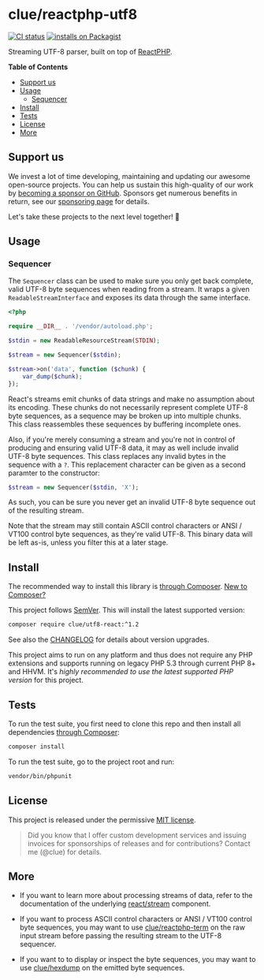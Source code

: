 # clue/reactphp-utf8

[![CI status](https://github.com/clue/reactphp-utf8/actions/workflows/ci.yml/badge.svg)](https://github.com/clue/reactphp-utf8/actions)
[![installs on Packagist](https://img.shields.io/packagist/dt/clue/utf8-react?color=blue&label=installs%20on%20Packagist)](https://packagist.org/packages/clue/utf8-react)

Streaming UTF-8 parser, built on top of [ReactPHP](https://reactphp.org/).

**Table of Contents**

* [Support us](#support-us)
* [Usage](#usage)
  * [Sequencer](#sequencer)
* [Install](#install)
* [Tests](#tests)
* [License](#license)
* [More](#more)

## Support us

We invest a lot of time developing, maintaining and updating our awesome
open-source projects. You can help us sustain this high-quality of our work by
[becoming a sponsor on GitHub](https://github.com/sponsors/clue). Sponsors get
numerous benefits in return, see our [sponsoring page](https://github.com/sponsors/clue)
for details.

Let's take these projects to the next level together! 🚀

## Usage

### Sequencer

The `Sequencer` class can be used to make sure you only get back complete, valid
UTF-8 byte sequences when reading from a stream.
It wraps a given `ReadableStreamInterface` and exposes its data through the same
interface.

```php
<?php

require __DIR__ . '/vendor/autoload.php';

$stdin = new ReadableResourceStream(STDIN);

$stream = new Sequencer($stdin);

$stream->on('data', function ($chunk) {
    var_dump($chunk);
});
```

React's streams emit chunks of data strings and make no assumption about its encoding.
These chunks do not necessarily represent complete UTF-8 byte sequences, as a
sequence may be broken up into multiple chunks.
This class reassembles these sequences by buffering incomplete ones.

Also, if you're merely consuming a stream and you're not in control of producing and
ensuring valid UTF-8 data, it may as well include invalid UTF-8 byte sequences.
This class replaces any invalid bytes in the sequence with a `?`.
This replacement character can be given as a second paramter to the constructor:

```php
$stream = new Sequencer($stdin, 'X');
```

As such, you can be sure you never get an invalid UTF-8 byte sequence out of
the resulting stream.

Note that the stream may still contain ASCII control characters or
ANSI / VT100 control byte sequences, as they're valid UTF-8.
This binary data will be left as-is, unless you filter this at a later stage.

## Install

The recommended way to install this library is [through Composer](https://getcomposer.org/).
[New to Composer?](https://getcomposer.org/doc/00-intro.md)

This project follows [SemVer](https://semver.org/).
This will install the latest supported version:

```bash
composer require clue/utf8-react:^1.2
```

See also the [CHANGELOG](CHANGELOG.md) for details about version upgrades.

This project aims to run on any platform and thus does not require any PHP
extensions and supports running on legacy PHP 5.3 through current PHP 8+ and
HHVM.
It's *highly recommended to use the latest supported PHP version* for this project.

## Tests

To run the test suite, you first need to clone this repo and then install all
dependencies [through Composer](https://getcomposer.org/):

```bash
composer install
```

To run the test suite, go to the project root and run:

```bash
vendor/bin/phpunit
```

## License

This project is released under the permissive [MIT license](LICENSE).

> Did you know that I offer custom development services and issuing invoices for
  sponsorships of releases and for contributions? Contact me (@clue) for details.

## More

* If you want to learn more about processing streams of data, refer to the documentation of
  the underlying [react/stream](https://github.com/reactphp/stream) component.

* If you want to process ASCII control characters or ANSI / VT100 control byte sequences, you may
  want to use [clue/reactphp-term](https://github.com/clue/reactphp-term) on the raw input
  stream before passing the resulting stream to the UTF-8 sequencer.

* If you want to to display or inspect the byte sequences, you may
  want to use [clue/hexdump](https://github.com/clue/php-hexdump) on the emitted byte sequences.
